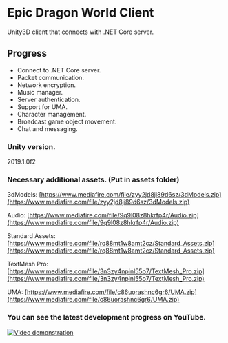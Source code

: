 # Epic Dragon World Client
Unity3D client that connects with .NET Core server.

## Progress
- Connect to .NET Core server.
- Packet communication.
- Network encryption.
- Music manager.
- Server authentication.
- Support for UMA.
- Character management.
- Broadcast game object movement.
- Chat and messaging.

### Unity version.
2019.1.0f2

### Necessary additional assets. (Put in assets folder)
3dModels: [https://www.mediafire.com/file/zyy2jd8ji89d6sz/3dModels.zip](https://www.mediafire.com/file/zyy2jd8ji89d6sz/3dModels.zip)

Audio: [https://www.mediafire.com/file/9q9l08z8hkrfp4r/Audio.zip](https://www.mediafire.com/file/9q9l08z8hkrfp4r/Audio.zip)

Standard Assets: [https://www.mediafire.com/file/rq88mt1w8amt2cz/Standard_Assets.zip](https://www.mediafire.com/file/rq88mt1w8amt2cz/Standard_Assets.zip)

TextMesh Pro: [https://www.mediafire.com/file/3n3zy4npinl55o7/TextMesh_Pro.zip](https://www.mediafire.com/file/3n3zy4npinl55o7/TextMesh_Pro.zip)

UMA: [https://www.mediafire.com/file/c86uorashnc6gr6/UMA.zip](https://www.mediafire.com/file/c86uorashnc6gr6/UMA.zip)


### You can see the latest development progress on YouTube.
[![Video demonstration](https://img.youtube.com/vi/e28z8jHUR-0/0.jpg)](https://www.youtube.com/watch?v=ZnFbbdPDezw&list=PLNuit1aMUWTDRll1MGF7Cqn_lX-BqKpZn&index=4)
